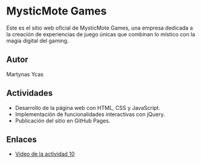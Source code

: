 # MysticMote Games

Este es el sitio web oficial de MysticMote Games, una empresa dedicada a la creación de experiencias de juego únicas que combinan lo místico con la magia digital del gaming.

## Autor
Martynas Ycas

## Actividades
- Desarrollo de la página web con HTML, CSS y JavaScript.
- Implementación de funcionalidades interactivas con jQuery.
- Publicación del sitio en GitHub Pages.

## Enlaces
- [Video de la actividad 10](https://drive.google.com/file/d/10sVB5vCdPWT9VQdDsuQ4IxibCSl-Mkba/view?usp=sharing)
